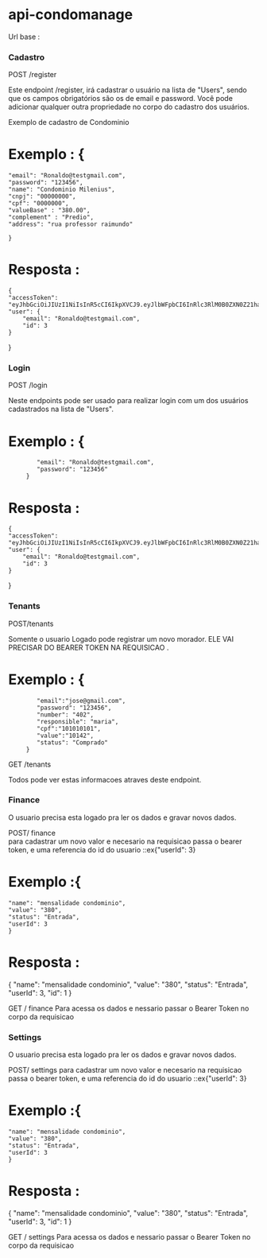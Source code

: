 # api-condomanage
Url base :

### Cadastro
POST /register


Este endpoint /register, irá cadastrar o usuário na lista de "Users", sendo que os campos obrigatórios são os de email e password. Você pode adicionar qualquer outra propriedade no corpo do cadastro dos usuários.

Exemplo de cadastro de Condominio
# Exemplo : {
    "email": "Ronaldo@testgmail.com",
	"password": "123456",
    "name": "Condominio Milenius",
    "cnpj": "00000000",
    "cpf": "0000000",
    "valueBase" : "380.00",
    "complement" : "Predio",
    "address": "rua professor raimundo"

    }

# Resposta :
    {
	"accessToken": "eyJhbGciOiJIUzI1NiIsInR5cCI6IkpXVCJ9.eyJlbWFpbCI6InRlc3RlM0B0ZXN0Z21haWwuY29tIiwiaWF0IjoxNjQ3Mzg3MzE2LCJleHAiOjE2NDczOTA5MTYsInN1YiI6IjMifQ.v6FjvFybUrIhaFh38EwyfpqpcRt4CjkD3wRAqNVzpvc",
	"user": {
		"email": "Ronaldo@testgmail.com",
		"id": 3
	}
}

### Login
POST /login


Neste endpoints pode ser usado para realizar login com um dos usuários cadastrados na lista de "Users".


# Exemplo :  {
            "email": "Ronaldo@testgmail.com",
            "password": "123456"
         }



# Resposta :
    {
	"accessToken": "eyJhbGciOiJIUzI1NiIsInR5cCI6IkpXVCJ9.eyJlbWFpbCI6InRlc3RlM0B0ZXN0Z21haWwuY29tIiwiaWF0IjoxNjQ3Mzg3MzE2LCJleHAiOjE2NDczOTA5MTYsInN1YiI6IjMifQ.v6FjvFybUrIhaFh38EwyfpqpcRt4CjkD3wRAqNVzpvc",
	"user": {
		"email": "Ronaldo@testgmail.com",
		"id": 3
	}
}

### Tenants

POST/tenants

Somente o usuario Logado pode registrar um novo morador. ELE VAI PRECISAR DO BEARER TOKEN NA REQUISICAO .

# Exemplo :  {
            "email":"jose@gmail.com",
            "password": "123456",
            "number": "402",
            "responsible": "maria",
            "cpf":"101010101",
            "value":"10142",
            "status": "Comprado"
         }

GET /tenants 

Todos pode ver estas informacoes atraves deste endpoint.


### Finance

O usuario precisa esta logado pra ler os dados e gravar novos dados.

POST/ finance  
para cadastrar um novo valor e necesario na requisicao passa o bearer token, e uma referencia do id do usuario ::ex{"userId": 3}

# Exemplo :{
	"name": "mensalidade condominio",
	"value": "380",
	"status": "Entrada",
	"userId": 3
    }

# Resposta :
{
	"name": "mensalidade condominio",
	"value": "380",
	"status": "Entrada",
	"userId": 3,
	"id": 1
}

GET / finance
Para acessa os dados e nessario passar o Bearer Token no corpo da requisicao

### Settings

O usuario precisa esta logado pra ler os dados e gravar novos dados.

POST/ settings
para cadastrar um novo valor e necesario na requisicao passa o bearer token, e uma referencia do id do usuario ::ex{"userId": 3}

# Exemplo :{
	"name": "mensalidade condominio",
	"value": "380",
	"status": "Entrada",
	"userId": 3
    }

# Resposta :
{
	"name": "mensalidade condominio",
	"value": "380",
	"status": "Entrada",
	"userId": 3,
	"id": 1
}

GET / settings
Para acessa os dados e nessario passar o Bearer Token no corpo da requisicao